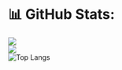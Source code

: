# 📊 GitHub Stats:
![](https://github-readme-stats.vercel.app/api?username=Nayab-Fatima17&theme=dark&hide_border=false&include_all_commits=false&count_private=false)<br/>
![](https://nirzak-streak-stats.vercel.app/?user=Nayab-Fatima17&theme=dark&hide_border=false)<br/>
![Top Langs](https://github-readme-stats.vercel.app/api/top-langs/?username=Nayab-Fatima17&langs_count=10&layout=compact&theme=dark&hide_border=false)
